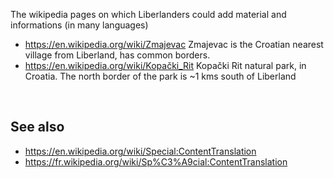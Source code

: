 
The wikipedia pages on which Liberlanders could add material and informations (in many languages)

* https://en.wikipedia.org/wiki/Zmajevac Zmajevac is the Croatian nearest village from Liberland, has common borders.
* https://en.wikipedia.org/wiki/Kopački_Rit Kopački Rit natural park, in Croatia. The north border of the park is ~1 kms south of Liberland
  
<br>

See also
--------
* https://en.wikipedia.org/wiki/Special:ContentTranslation
* https://fr.wikipedia.org/wiki/Sp%C3%A9cial:ContentTranslation
